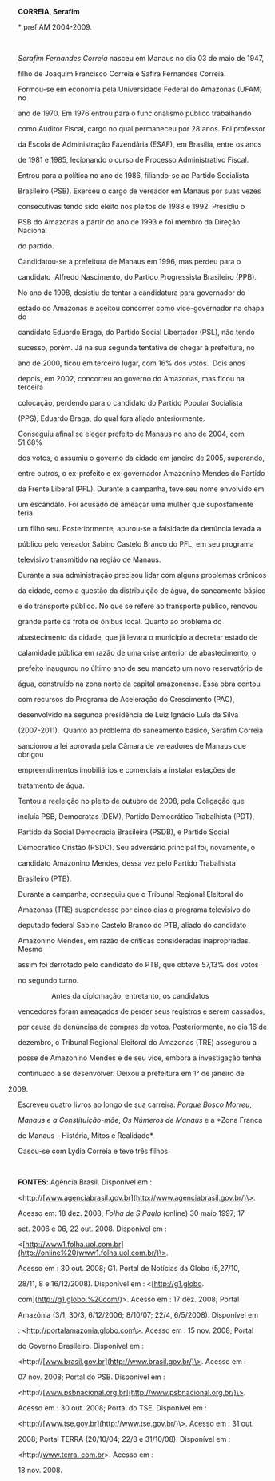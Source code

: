 **CORREIA, Serafim**



\* pref AM 2004-2009.



 



*Serafim Fernandes Correia* nasceu em Manaus no dia 03 de maio de 1947,

filho de Joaquim Francisco Correia e Safira Fernandes Correia.



Formou-se em economia pela Universidade Federal do Amazonas (UFAM) no

ano de 1970. Em 1976 entrou para o funcionalismo público trabalhando

como Auditor Fiscal, cargo no qual permaneceu por 28 anos. Foi professor

da Escola de Administração Fazendária (ESAF), em Brasília, entre os anos

de 1981 e 1985, lecionando o curso de Processo Administrativo Fiscal.   



Entrou para a política no ano de 1986, filiando-se ao Partido Socialista

Brasileiro (PSB). Exerceu o cargo de vereador em Manaus por suas vezes

consecutivas tendo sido eleito nos pleitos de 1988 e 1992. Presidiu o

PSB do Amazonas a partir do ano de 1993 e foi membro da Direção Nacional

do partido. 



Candidatou-se à prefeitura de Manaus em 1996, mas perdeu para o

candidato  Alfredo Nascimento, do Partido Progressista Brasileiro (PPB).

No ano de 1998, desistiu de tentar a candidatura para governador do

estado do Amazonas e aceitou concorrer como vice-governador na chapa do

candidato Eduardo Braga, do Partido Social Libertador (PSL), não tendo

sucesso, porém. Já na sua segunda tentativa de chegar à prefeitura, no

ano de 2000, ficou em terceiro lugar, com 16% dos votos.  Dois anos

depois, em 2002, concorreu ao governo do Amazonas, mas ficou na terceira

colocação, perdendo para o candidato do Partido Popular Socialista

(PPS), Eduardo Braga, do qual fora aliado anteriormente.



Conseguiu afinal se eleger prefeito de Manaus no ano de 2004, com 51,68%

dos votos, e assumiu o governo da cidade em janeiro de 2005, superando,

entre outros, o ex-prefeito e ex-governador Amazonino Mendes do Partido

da Frente Liberal (PFL). Durante a campanha, teve seu nome envolvido em

um escândalo. Foi acusado de ameaçar uma mulher que supostamente teria

um filho seu. Posteriormente, apurou-se a falsidade da denúncia levada a

público pelo vereador Sabino Castelo Branco do PFL, em seu programa

televisivo transmitido na região de Manaus. 



Durante a sua administração precisou lidar com alguns problemas crônicos

da cidade, como a questão da distribuição de água, do saneamento básico

e do transporte público. No que se refere ao transporte público, renovou

grande parte da frota de ônibus local. Quanto ao problema do

abastecimento da cidade, que já levara o município a decretar estado de

calamidade pública em razão de uma crise anterior de abastecimento, o

prefeito inaugurou no último ano de seu mandato um novo reservatório de

água, construído na zona norte da capital amazonense. Essa obra contou

com recursos do Programa de Aceleração do Crescimento (PAC),

desenvolvido na segunda presidência de Luiz Ignácio Lula da Silva

(2007-2011).  Quanto ao problema do saneamento básico, Serafim Correia

sancionou a lei aprovada pela Câmara de vereadores de Manaus que obrigou

empreendimentos imobiliários e comerciais a instalar estações de

tratamento de água.



Tentou a reeleição no pleito de outubro de 2008, pela Coligação que

incluía PSB, Democratas (DEM), Partido Democrático Trabalhista (PDT),

Partido da Social Democracia Brasileira (PSDB), e Partido Social

Democrático Cristão (PSDC). Seu adversário principal foi, novamente, o

candidato Amazonino Mendes, dessa vez pelo Partido Trabalhista

Brasileiro (PTB).



Durante a campanha, conseguiu que o Tribunal Regional Eleitoral do

Amazonas (TRE) suspendesse por cinco dias o programa televisivo do

deputado federal Sabino Castelo Branco do PTB, aliado do candidato

Amazonino Mendes, em razão de críticas consideradas inapropriadas. Mesmo

assim foi derrotado pelo candidato do PTB, que obteve 57,13% dos votos

no segundo turno. 



                 Antes da diplomação, entretanto, os candidatos

vencedores foram ameaçados de perder seus registros e serem cassados,

por causa de denúncias de compras de votos. Posteriormente, no dia 16 de

dezembro, o Tribunal Regional Eleitoral do Amazonas (TRE) assegurou a

posse de Amazonino Mendes e de seu vice, embora a investigação tenha

continuado a se desenvolver. Deixou a prefeitura em 1° de janeiro de

2009.



Escreveu quatro livros ao longo de sua carreira: *Porque Bosco Morreu*,

*Manaus e a Constituição-mãe*, *Os Números de Manaus* e a *Zona Franca

de Manaus – História, Mitos e Realidade*.



Casou-se com Lydia Correia e teve três filhos.



 



**FONTES**: Agência Brasil. Disponível em :

\<http://[www.agenciabrasil.gov.br](http://www.agenciabrasil.gov.br/)\>.

Acesso em: 18 dez. 2008; *Folha de S.Paulo* (online) 30 maio 1997; 17

set. 2006 e 06, 22 out. 2008. Disponível em :

\<[http://www1.folha.uol.com.br](http://online%20(www1.folha.uol.com.br/)\>.

Acesso em : 30 out. 2008; G1. Portal de Notícias da Globo (5,27/10,

28/11, 8 e 16/12/2008). Disponível em : \<[http://g1.globo.

com](http://g1.globo.%20com/)\>. Acesso em : 17 dez. 2008; Portal

Amazônia (3/1, 30/3, 6/12/2006; 8/10/07; 22/4, 6/5/2008). Disponível em

: \<http://portalamazonia.globo.com\>. Acesso em : 15 nov. 2008; Portal

do Governo Brasileiro. Disponível em :

\<http://[www.brasil.gov.br](http://www.brasil.gov.br/)\>. Acesso em :

07 nov. 2008; Portal do PSB. Disponível em :

\<http://[www.psbnacional.org.br](http://www.psbnacional.org.br/)\>.

Acesso em : 30 out. 2008; Portal do TSE. Disponível em :

\<http://[www.tse.gov.br](http://www.tse.gov.br/)\>. Acesso em : 31 out.

2008; Portal TERRA (20/10/04; 22/8 e 31/10/08). Disponível em :

\<http://[www.terra. com.br](http://www.terra.%20com.br/)\>. Acesso em :

18 nov. 2008.



 



 



 



 



 



 



 



 



 


